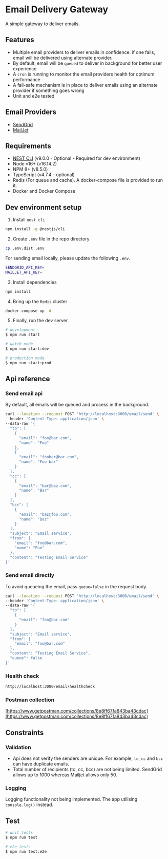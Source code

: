# Email Delivery Gateway

A simple gateway to deliver emails.

## Features
- Multiple email providers to deliver emails in confidence. if one fails, email will be delivered using alternate provider.
- By default, email will be `queued` to deliver in background for better user experience
- A `cron` is running to monitor the email providers health for optimum performance
- A fail-safe mechanism is in place to deliver emails using an alternate provider if something goes wrong
- Unit and e2e tested

## Email Providers
- [SendGrid](https://docs.sendgrid.com/api-reference/mail-send/mail-send)
- [MailJet](https://dev.mailjet.com/email/guides/send-api-v31/)

## Requirements

- [NEST CLI](https://docs.nestjs.com/cli/overview) (v9.0.0 - Optional - Required for dev environment)
- Node v16+ (v16.14.2)
- NPM 8+ (v8.5.0)
- TypeScript (v4.7.4 - optional)
- Redis (For queue and cache). A docker-compose file is provided to run it.
- Docker and Docker Compose

## Dev environment setup

1. Install `nest cli`
```bash
npm install -g @nestjs/cli
```
2. Create `.env` file in the repo directory
```bash
cp .env.dist .env
```

For sending email locally, please update the following `.env`.

```bash
SENDGRID_API_KEY=
MAILJET_API_KEY=
```

3. Install dependencies
```bash
npm install
```

4. Bring up the `Redis` cluster

```bash
docker-compose up -d
```

5. Finally, run the dev server

```bash
# development
$ npm run start

# watch mode
$ npm run start:dev

# production mode
$ npm run start:prod
```

## Api reference

### Send email api

By default, all emails will be queued and process in the background.

```bash
curl --location --request POST 'http://localhost:3000/email/send' \
--header 'Content-Type: application/json' \
--data-raw '{
  "to": [
    {
      "email": "foo@bar.com",
      "name": "Foo"
    },
    {
      "email": "foobar@bar.com",
      "name": "Foo bar"
    }
  ],
  "cc": [
    {
      "email": "bar@baz.com",
      "name": "Bar"
    }
  ],
  "bcc": [
    {
      "email": "baz@foo.com",
      "name": "Baz"
    }
  ],
  "subject": "Email service",
  "from": {
    "email": "foo@bar.com",
    "name": "Foo"
  },
  "content": "Testing Email Service"
}'
```

### Send email directly
To avoid queueing the email, pass `queue=false` in the request body.

```bash
curl --location --request POST 'http://localhost:3000/email/send' \
--header 'Content-Type: application/json' \
--data-raw '{
  "to": [
    {
      "email": "foo@bar.com"
    }
  ],
  "subject": "Email service",
  "from": {
    "email": "foo@bar.com"
  },
  "content": "Testing Email Service",
  "queue": false
}'
```

### Health check

```bash
http://localhost:3000/email/healthcheck
```

### Postman collection

[https://www.getpostman.com/collections/8e8ff67fa843ba43cdac](https://www.getpostman.com/collections/8e8ff67fa843ba43cdac)

## Constraints

### Validation

- Api does not verify the senders are unique.
For example, `to`, `cc` and `bcc` can have duplicate emails.
- Total number of recipients (to, cc, bcc) are not being limited. SendGrid allows up to 1000 whereas Mailjet allows only 50.

### Logging

Logging functionality not being implemented. The app utilising `console.log()` instead.

## Test

```bash
# unit tests
$ npm run test

# e2e tests
$ npm run test:e2e
```
